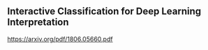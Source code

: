 ## Interactive Classification for Deep Learning Interpretation

https://arxiv.org/pdf/1806.05660.pdf
